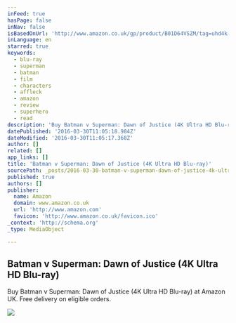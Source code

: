 ```yaml
---
inFeed: true
hasPage: false
inNav: false
isBasedOnUrl: 'http://www.amazon.co.uk/gp/product/B01D64VSZM/tag=uhd4k-21'
inLanguage: en
starred: true
keywords:
  - blu-ray
  - superman
  - batman
  - film
  - characters
  - affleck
  - amazon
  - review
  - superhero
  - read
description: 'Buy Batman v Superman: Dawn of Justice (4K Ultra HD Blu-ray) at Amazon UK. Free delivery on eligible orders.'
datePublished: '2016-03-30T11:05:18.984Z'
dateModified: '2016-03-30T11:05:17.368Z'
author: []
related: []
app_links: []
title: 'Batman v Superman: Dawn of Justice (4K Ultra HD Blu-ray)'
sourcePath: _posts/2016-03-30-batman-v-superman-dawn-of-justice-4k-ultra-hd-blu-ray.md
published: true
authors: []
publisher:
  name: Amazon
  domain: www.amazon.co.uk
  url: 'http://www.amazon.com'
  favicon: 'http://www.amazon.co.uk/favicon.ico'
_context: 'http://schema.org'
_type: MediaObject

---
```

<article style=""><h1>Batman v Superman: Dawn of Justice (4K Ultra HD Blu-ray)</h1><p>Buy Batman v Superman: Dawn of Justice (4K Ultra HD Blu-ray) at Amazon UK. Free delivery on eligible orders.</p><img src="https://s3-us-west-2.amazonaws.com/the-grid-img/p/f446e32837d042d2fd4ab56eba1802126748a316.jpg" /></article>